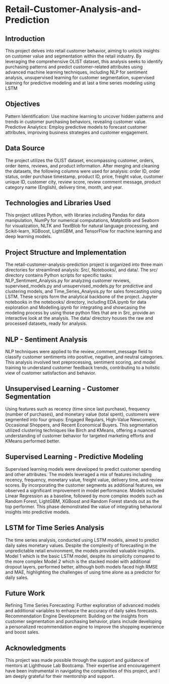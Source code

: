 # Retail-Customer-Analysis-and-Prediction

## Introduction
This project delves into retail customer behavior, aiming to unlock insights on customer value and segmentation within the retail industry. By leveraging the comprehensive OLIST dataset, this analysis seeks to identify purchasing patterns and predict customer-related attributes using advanced machine learning techniques, including NLP for sentiment analysis, unsupervised learning for customer segmentation, supervised learning for predictive modeling and at last a time series modeling using LSTM

## Objectives
  Pattern Identification: Use machine learning to uncover hidden patterns and trends in customer purchasing behaviors, revealing customer value.
  Predictive Analytics: Employ predictive models to forecast customer attributes, improving business strategies and customer engagement.

## Data Source
The project utilizes the OLIST dataset, encompassing customer, orders, order items, reviews, and product information. After merging and cleaning the datasets, the following columns were used for analysis: order ID, order status, order purchase timestamp, product ID, price, freight value, customer unique ID, customer city, review score, review comment message, product category name (English), delivery time, month, and year.

## Technologies and Libraries Used
This project utilizes Python, with libraries including Pandas for data manipulation, NumPy for numerical computations, Matplotlib and Seaborn for visualization, NLTK and TextBlob for natural language processing, and Scikit-learn, XGBoost, LightGBM, and TensorFlow for machine learning and deep learning models.

## Project Structure and Implementation

The retail-customer-analysis-prediction project is organized into three main directories for streamlined analysis: Src/, Notebooks/, and data/. The src/ directory contains Python scripts for specific tasks: NLP_Sentiment_Analysis.py for analyzing customer reviews, supervised_models.py and unsupervised_models.py for predictive and clustering models, and Time_Series_Analysis.py for sales forecasting using LSTM. These scripts form the analytical backbone of the project. Jupyter notebooks in the notebooks/ directory, including EDA.ipynb for data exploration and Modelling.ipynb for integrating and showcasing the modeling process by using those python files that are in Src, provide an interactive look at the analysis. The data/ directory houses the raw and processed datasets, ready for analysis.

## NLP - Sentiment Analysis
NLP techniques were applied to the review_comment_message field to classify customer sentiments into positive, negative, and neutral categories. This analysis involved text preprocessing, sentiment scoring, and model training to understand customer feedback trends, contributing to a holistic view of customer satisfaction and behavior.

## Unsupervised Learning - Customer Segmentation
Using features such as recency (time since last purchase), frequency (number of purchases), and monetary value (total spent), customers were segmented into four groups: Engaged Regulars, High-Value Newcomers, Occasional Shoppers, and Recent Economical Buyers. This segmentation utilized clustering techniques like Birch and KMeans, offering a nuanced understanding of customer behavior for targeted marketing efforts and KMeans performed better.

## Supervised Learning - Predictive Modeling
Supervised learning models were developed to predict customer spending and other attributes. The models leveraged a mix of features including recency, frequency, monetary value, freight value, delivery time, and review scores. By incorporating the customer segments as additional features, we observed a significant improvement in model performance. Models included Linear Regression as a baseline, followed by more complex models such as Random Forest, LightGBM, XGBoost and Random Forest stands out as the top performer. This phase demonstrated the value of integrating behavioral insights into predictive models.

## LSTM for Time Series Analysis
The time series analysis, conducted using LSTM models, aimed to predict daily sales monetary values. Despite the complexity of forecasting in the unpredictable retail environment, the models provided valuable insights. Model 1 which is the basic LSTM model, despite its simplicity compared to the more complex Model 2 which is the stacked model with additional dropout layers, performed better, although both models faced high RMSE and MAE, highlighting the challenges of using time alone as a predictor for daily sales.

## Future Work
Refining Time Series Forecasting: Further exploration of advanced models and additional variables to enhance the accuracy of daily sales forecasts.
Recommendation Engine Development: Building on the insights from customer segmentation and purchasing behavior, plans include developing a personalized recommendation engine to improve the shopping experience and boost sales.

## Acknowledgments
This project was made possible through the support and guidance of mentors at Lighthouse Lab Bootcamp. Their expertise and encouragement have been instrumental in navigating the complexities of this project, and I am deeply grateful for their mentorship and support.
